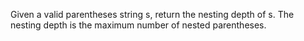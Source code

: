 Given a valid parentheses string s, return the nesting depth of s. The nesting depth is the maximum number of nested parentheses.